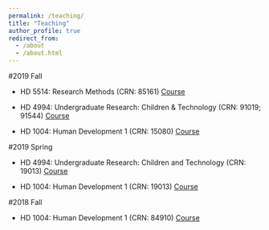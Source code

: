 ```yaml
---
permalink: /teaching/
title: "Teaching"
author_profile: true
redirect_from: 
  - /about
  - /about.html
---
```



#2019 Fall

* HD 5514: Research Methods (CRN: 85161) [Course](https://koeunchoi.github.io/teaching/2019-08-teaching-3)

* HD 4994: Undergraduate Research: Children & Technology (CRN: 91019; 91544) [Course](https://koeunchoi.github.io/teaching/2019-08-teaching-2)

* HD 1004: Human Development 1 (CRN: 15080) [Course](https://koeunchoi.github.io/teaching/2019-08-teaching-1)


#2019 Spring

* HD 4994: Undergraduate Research: Children and Technology (CRN: 19013) [Course](https://koeunchoi.github.io/teaching/2019-01-teaching-2)

* HD 1004: Human Development 1 (CRN: 19013) [Course](https://koeunchoi.github.io/teaching/2019-01-teaching-1)


#2018 Fall

* HD 1004: Human Development 1 (CRN: 84910) [Course](https://koeunchoi.github.io/teaching/2018-08-teaching-1)
